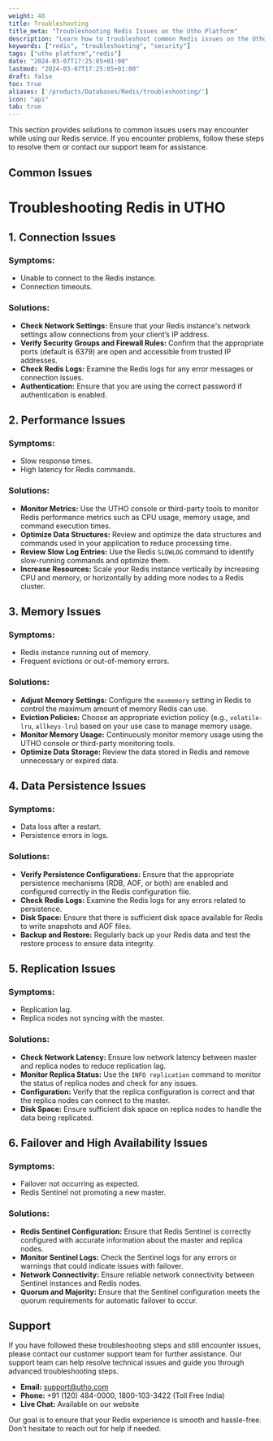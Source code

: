 ```yaml
---
weight: 40
title: Troubleshooting
title_meta: "Troubleshooting Redis Issues on the Utho Platform"
description: "Learn how to troubleshoot common Redis issues on the Utho platform, ensuring seamless Redis deployment and management."
keywords: ["redis", "troubleshooting", "security"]
tags: ["utho platform","redis"]
date: "2024-03-07T17:25:05+01:00"
lastmod: "2024-03-07T17:25:05+01:00"
draft: false
toc: true
aliases: ['/products/Databases/Redis/troubleshooting/']
icon: "api"
tab: true
---
```

This section provides solutions to common issues users may encounter while using our Redis service. If you encounter problems, follow these steps to resolve them or contact our support team for assistance.

<!-- # Troubleshooting Guide for MySQL Database Product -->

## Common Issues

# Troubleshooting Redis in UTHO
## 1. Connection Issues
### Symptoms:
- Unable to connect to the Redis instance.
- Connection timeouts.
### Solutions:
- **Check Network Settings:** Ensure that your Redis instance's network settings allow connections from your client’s IP address.
- **Verify Security Groups and Firewall Rules:** Confirm that the appropriate ports (default is 6379) are open and accessible from trusted IP addresses.
- **Check Redis Logs:** Examine the Redis logs for any error messages or connection issues.
- **Authentication:** Ensure that you are using the correct password if authentication is enabled.
## 2. Performance Issues
### Symptoms:
- Slow response times.
- High latency for Redis commands.
### Solutions:
- **Monitor Metrics:** Use the UTHO console or third-party tools to monitor Redis performance metrics such as CPU usage, memory usage, and command execution times.
- **Optimize Data Structures:** Review and optimize the data structures and commands used in your application to reduce processing time.
- **Review Slow Log Entries:** Use the Redis `SLOWLOG` command to identify slow-running commands and optimize them.
- **Increase Resources:** Scale your Redis instance vertically by increasing CPU and memory, or horizontally by adding more nodes to a Redis cluster.
## 3. Memory Issues
### Symptoms:
- Redis instance running out of memory.
- Frequent evictions or out-of-memory errors.
### Solutions:
- **Adjust Memory Settings:** Configure the `maxmemory` setting in Redis to control the maximum amount of memory Redis can use.
- **Eviction Policies:** Choose an appropriate eviction policy (e.g., `volatile-lru`, `allkeys-lru`) based on your use case to manage memory usage.
- **Monitor Memory Usage:** Continuously monitor memory usage using the UTHO console or third-party monitoring tools.
- **Optimize Data Storage:** Review the data stored in Redis and remove unnecessary or expired data.
## 4. Data Persistence Issues
### Symptoms:
- Data loss after a restart.
- Persistence errors in logs.
### Solutions:
- **Verify Persistence Configurations:** Ensure that the appropriate persistence mechanisms (RDB, AOF, or both) are enabled and configured correctly in the Redis configuration file.
- **Check Redis Logs:** Examine the Redis logs for any errors related to persistence.
- **Disk Space:** Ensure that there is sufficient disk space available for Redis to write snapshots and AOF files.
- **Backup and Restore:** Regularly back up your Redis data and test the restore process to ensure data integrity.
## 5. Replication Issues
### Symptoms:
- Replication lag.
- Replica nodes not syncing with the master.
### Solutions:
- **Check Network Latency:** Ensure low network latency between master and replica nodes to reduce replication lag.
- **Monitor Replica Status:** Use the `INFO replication` command to monitor the status of replica nodes and check for any issues.
- **Configuration:** Verify that the replica configuration is correct and that the replica nodes can connect to the master.
- **Disk Space:** Ensure sufficient disk space on replica nodes to handle the data being replicated.
## 6. Failover and High Availability Issues
### Symptoms:
- Failover not occurring as expected.
- Redis Sentinel not promoting a new master.
### Solutions:
- **Redis Sentinel Configuration:** Ensure that Redis Sentinel is correctly configured with accurate information about the master and replica nodes.
- **Monitor Sentinel Logs:** Check the Sentinel logs for any errors or warnings that could indicate issues with failover.
- **Network Connectivity:** Ensure reliable network connectivity between Sentinel instances and Redis nodes.
- **Quorum and Majority:** Ensure that the Sentinel configuration meets the quorum requirements for automatic failover to occur.

## Support

If you have followed these troubleshooting steps and still encounter issues, please contact our customer support team for further assistance. Our support team can help resolve technical issues and guide you through advanced troubleshooting steps.

* **Email:** [support@utho.com](support@utho.com)
* **Phone:**  +91 (120) 484-0000, 1800-103-3422 (Toll Free India)
* **Live Chat:** Available on our website

Our goal is to ensure that your Redis experience is smooth and hassle-free. Don't hesitate to reach out for help if needed.

